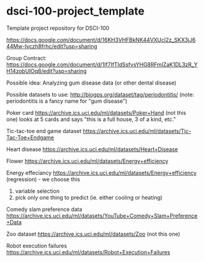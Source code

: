 # dsci-100-project_template
Template project repository for DSCI-100

https://docs.google.com/document/d/16KH3VHFBkNK44VXUcl2z_SKX3jJ644Mw-Ivczh8frhc/edit?usp=sharing

Group Contract: https://docs.google.com/document/d/1If7IfTIdSsfvsYHG8RFmIZaK1DL3zR_YH14zobUIOq8/edit?usp=sharing

Possible idea: Analyzing gum disease data (or other dental disease)

Possible datasets to use: http://biogps.org/dataset/tag/periodontitis/
(note: periodontitis is a fancy name for "gum disease")


Poker card      https://archive.ics.uci.edu/ml/datasets/Poker+Hand (not this one)
looks at 5 cards and says "this is a full house, 3 of a kind, etc."


Tic-tac-toe end game dataset    https://archive.ics.uci.edu/ml/datasets/Tic-Tac-Toe+Endgame


Heart disease      https://archive.ics.uci.edu/ml/datasets/Heart+Disease


Flower     https://archive.ics.uci.edu/ml/datasets/Energy+efficiency


Energy effeciancy    https://archive.ics.uci.edu/ml/datasets/Energy+efficiency (regression) - we choose this
1. variable selection
2. pick only one thing to predict (ie. either cooling or heating)


Comedy slam preference data     https://archive.ics.uci.edu/ml/datasets/YouTube+Comedy+Slam+Preference+Data


Zoo dataset      https://archive.ics.uci.edu/ml/datasets/Zoo (not this one)


Robot execution failures     https://archive.ics.uci.edu/ml/datasets/Robot+Execution+Failures
